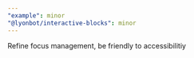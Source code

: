 ```yaml
---
"example": minor
"@lyonbot/interactive-blocks": minor
---
```


Refine focus management, be friendly to accessibilitiy
